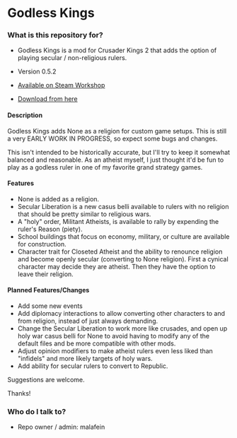 # Godless Kings #

### What is this repository for? ###

* Godless Kings is a mod for Crusader Kings 2 that adds the option of playing secular / non-religious rulers.
* Version 0.5.2

* [Available on Steam Workshop](http://steamcommunity.com/sharedfiles/filedetails/?id=422474485&searchtext=)
* [Download from here](https://raw.github.com/malafein/ck2-godless-kings/master/godless.zip)

#### Description ####

Godless Kings adds None as a religion for custom game setups. This is still a very 
EARLY WORK IN PROGRESS, so expect some bugs and changes. 

This isn't intended to be historically accurate, but I'll try to keep it somewhat balanced and reasonable. As an atheist myself, I just thought it'd be fun to play as a godless ruler in one of my favorite grand strategy games.

#### Features ####

* None is added as a religion. 
* Secular Liberation is a new casus belli available to rulers with no religion that should be pretty similar to religious wars. 
* A "holy" order, Militant Atheists, is available to rally by expending the ruler's Reason (piety). 
* School buildings that focus on economy, military, or culture are available for construction. 
* Character trait for Closeted Atheist and the ability to renounce religion and become openly secular (converting to None religion). First a cynical character may decide they are atheist. Then they have the option to leave their religion. 

#### Planned Features/Changes ####
* Add some new events
* Add diplomacy interactions to allow converting other characters to and from religion, instead of just always demanding.
* Change the Secular Liberation to work more like crusades, and open up holy war casus belli for None to avoid having to modify any of the default files and be more compatible with other mods. 
* Adjust opinion modifiers to make atheist rulers even less liked than "infidels" and more likely targets of holy wars.
* Add ability for secular rulers to convert to Republic.

Suggestions are welcome. 

Thanks!

### Who do I talk to? ###

* Repo owner / admin: malafein
